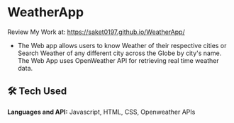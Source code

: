 # WeatherApp

Review My Work at: https://saket0197.github.io/WeatherApp/

- The Web app allows users to know Weather of their respective cities or Search Weather of any different city across the Globe by city's name. The Web App uses OpenWeather API for retrieving real time weather data.

## 🛠 Tech Used
**Languages and API:** Javascript, HTML, CSS, Openweather APIs

